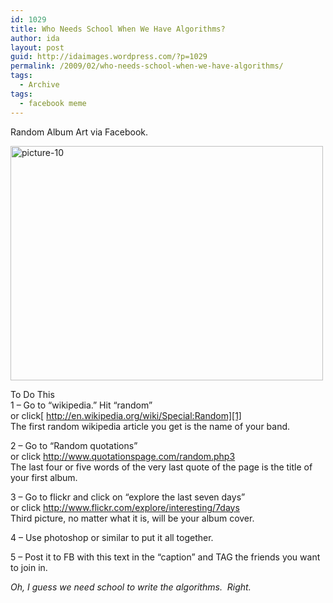 ```yaml
---
id: 1029
title: Who Needs School When We Have Algorithms?
author: ida
layout: post
guid: http://idaimages.wordpress.com/?p=1029
permalink: /2009/02/who-needs-school-when-we-have-algorithms/
tags:
  - Archive
tags:
  - facebook meme
---
```

Random Album Art via Facebook.

<img class="alignleft size-full wp-image-1030" title="picture-10" src="http://idaimages.files.wordpress.com/2009/02/picture-10.png" alt="picture-10" width="500" height="375" />

To Do This  
1 &#8211; Go to &#8220;wikipedia.&#8221; Hit “random”  
or click[ http://en.wikipedia.org/wiki/Special:Random][1]  
The first random wikipedia article you get is the name of your band.

2 &#8211; Go to &#8220;Random quotations&#8221;  
or click <http://www.quotationspage.com/random.php3>  
The last four or five words of the very last quote of the page is the title of your first album.

3 &#8211; Go to flickr and click on “explore the last seven days”  
or click <http://www.flickr.com/explore/interesting/7days>  
Third picture, no matter what it is, will be your album cover.

4 &#8211; Use photoshop or similar to put it all together.

5 &#8211; Post it to FB with this text in the &#8220;caption&#8221; and TAG the friends you want to join in.

*Oh, I guess we need school to write the algorithms.  Right.*

 [1]: http://en.wikipedia.org/wiki/Special:Random